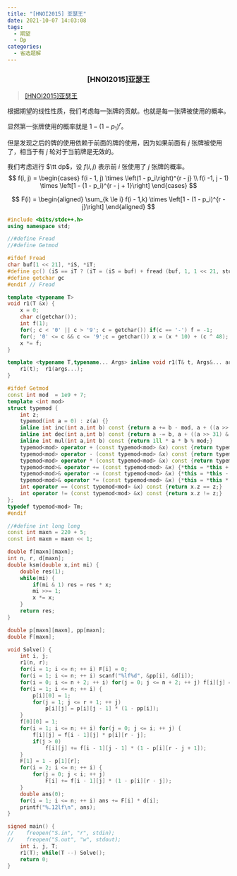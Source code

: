 ```yaml
---
title: "[HNOI2015] 亚瑟王"
date: 2021-10-07 14:03:08
tags: 
  - 期望
  - Dp
categories: 
  - 省选题解
---
```


<h3><center>[HNOI2015]亚瑟王</center></h3>

> [[HNOI2015]亚瑟王](https://www.luogu.com.cn/problem/P3239)

根据期望的线性性质，我们考虑每一张牌的贡献。也就是每一张牌被使用的概率。

显然第一张牌使用的概率就是 $1 - (1 - p_1) ^ r$。

但是发现之后的牌的使用依赖于前面的牌的使用，因为如果前面有 $j$ 张牌被使用了，相当于有 $j$ 轮对于当前牌是无效的。

我们考虑进行 $\tt dp$，设 $f(i, j)$ 表示前 $i$ 张使用了 $j$ 张牌的概率。
$$
f(i, j) = 
\begin{cases}
f(i - 1, j) \times \left(1 - p_i\right)^{r - j} \\
f(i -1, j - 1) \times \left[1 - (1 - p_i)^{r - j + 1}\right]
\end{cases}
$$

$$
F(i) = 
\begin{aligned}
\sum_{k \le i} f(i - 1,k) \times \left[1 - (1 - p_i)^{r -j}\right]
\end{aligned}
$$

```cpp
#include <bits/stdc++.h>
using namespace std;

//#define Fread
//#define Getmod

#ifdef Fread
char buf[1 << 21], *iS, *iT;
#define gc() (iS == iT ? (iT = (iS = buf) + fread (buf, 1, 1 << 21, stdin), (iS == iT ? EOF : *iS ++)) : *iS ++)
#define getchar gc
#endif // Fread

template <typename T>
void r1(T &x) {
	x = 0;
	char c(getchar());
	int f(1);
	for(; c < '0' || c > '9'; c = getchar()) if(c == '-') f = -1;
	for(; '0' <= c && c <= '9';c = getchar()) x = (x * 10) + (c ^ 48);
	x *= f;
}

template <typename T,typename... Args> inline void r1(T& t, Args&... args) {
    r1(t);  r1(args...);
}

#ifdef Getmod
const int mod  = 1e9 + 7;
template <int mod>
struct typemod {
    int z;
    typemod(int a = 0) : z(a) {}
    inline int inc(int a,int b) const {return a += b - mod, a + ((a >> 31) & mod);}
    inline int dec(int a,int b) const {return a -= b, a + ((a >> 31) & mod);}
    inline int mul(int a,int b) const {return 1ll * a * b % mod;}
    typemod<mod> operator + (const typemod<mod> &x) const {return typemod(inc(z, x.z));}
    typemod<mod> operator - (const typemod<mod> &x) const {return typemod(dec(z, x.z));}
    typemod<mod> operator * (const typemod<mod> &x) const {return typemod(mul(z, x.z));}
    typemod<mod>& operator += (const typemod<mod> &x) {*this = *this + x; return *this;}
    typemod<mod>& operator -= (const typemod<mod> &x) {*this = *this - x; return *this;}
    typemod<mod>& operator *= (const typemod<mod> &x) {*this = *this * x; return *this;}
    int operator == (const typemod<mod> &x) const {return x.z == z;}
    int operator != (const typemod<mod> &x) const {return x.z != z;}
};
typedef typemod<mod> Tm;
#endif

//#define int long long
const int maxn = 220 + 5;
const int maxm = maxn << 1;

double f[maxn][maxn];
int n, r, d[maxn];
double ksm(double x,int mi) {
    double res(1);
    while(mi) {
        if(mi & 1) res = res * x;
        mi >>= 1;
        x *= x;
    }
    return res;
}

double p[maxn][maxn], pp[maxn];
double F[maxn];

void Solve() {
    int i, j;
    r1(n, r);
    for(i = 1; i <= n; ++ i) F[i] = 0;
    for(i = 1; i <= n; ++ i) scanf("%lf%d", &pp[i], &d[i]);
    for(i = 0; i <= n + 2; ++ i) for(j = 0; j <= n + 2; ++ j) f[i][j] = p[i][j] = 0;
    for(i = 1; i <= n; ++ i) {
        p[i][0] = 1;
        for(j = 1; j <= r + 1; ++ j)
            p[i][j] = p[i][j - 1] * (1 - pp[i]);
    }
    f[0][0] = 1;
    for(i = 1; i <= n; ++ i) for(j = 0; j <= i; ++ j) {
        f[i][j] = f[i - 1][j] * p[i][r - j];
        if(j > 0)
            f[i][j] += f[i - 1][j - 1] * (1 - p[i][r - j + 1]);
    }
    F[1] = 1 - p[1][r];
    for(i = 2; i <= n; ++ i) {
        for(j = 0; j < i; ++ j)
            F[i] += f[i - 1][j] * (1 - p[i][r - j]);
    }
    double ans(0);
    for(i = 1; i <= n; ++ i) ans += F[i] * d[i];
    printf("%.12lf\n", ans);
}

signed main() {
//    freopen("S.in", "r", stdin);
//    freopen("S.out", "w", stdout);
    int i, j, T;
    r1(T); while(T --) Solve();
	return 0;
}
```




